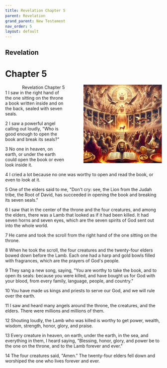 ```yaml
---
title: Revelation Chapter 5
parent: Revelation
grand_parent: New Testament
nav_order: 5
layout: default
---
```


## Revelation

# Chapter 5

<div style="clear: both; text-align: right;">
    <img src="/assets/Image/Revelation/500/5.jpg" alt="Revelation Chapter 5" class="chapter-image" style="max-width: 50%; height: auto; float: right; margin: 0 0 10px 10px; padding-left: 10%;">
    <figcaption style="font-size: 14px;">Revelation Chapter 5</figcaption>
</div>
1 I saw in the right hand of the one sitting on the throne a book written inside and on the back, sealed with seven seals.

2 I saw a powerful angel calling out loudly, "Who is good enough to open the book and break its seals?"

3 No one in heaven, on earth, or under the earth could open the book or even look inside it.

4 I cried a lot because no one was worthy to open and read the book, or even to look at it.

5 One of the elders said to me, "Don't cry: see, the Lion from the Judah tribe, the Root of David, has succeeded in opening the book and breaking its seven seals."

6 I saw that in the center of the throne and the four creatures, and among the elders, there was a Lamb that looked as if it had been killed. It had seven horns and seven eyes, which are the seven spirits of God sent out into the whole world.

7 He came and took the scroll from the right hand of the one sitting on the throne.

8 When he took the scroll, the four creatures and the twenty-four elders bowed down before the Lamb. Each one had a harp and gold bowls filled with fragrances, which are the prayers of God's people.

9 They sang a new song, saying, "You are worthy to take the book, and to open its seals: because you were killed, and have bought us for God with your blood, from every family, language, people, and country."

10 You have made us kings and priests to serve our God, and we will rule over the earth.

11 I saw and heard many angels around the throne, the creatures, and the elders. There were millions and millions of them.

12 Shouting loudly, the Lamb who was killed is worthy to get power, wealth, wisdom, strength, honor, glory, and praise.

13 Every creature in heaven, on earth, under the earth, in the sea, and everything in them, I heard saying, "Blessing, honor, glory, and power be to the one on the throne, and to the Lamb forever and ever."

14 The four creatures said, "Amen." The twenty-four elders fell down and worshiped the one who lives forever and ever.


